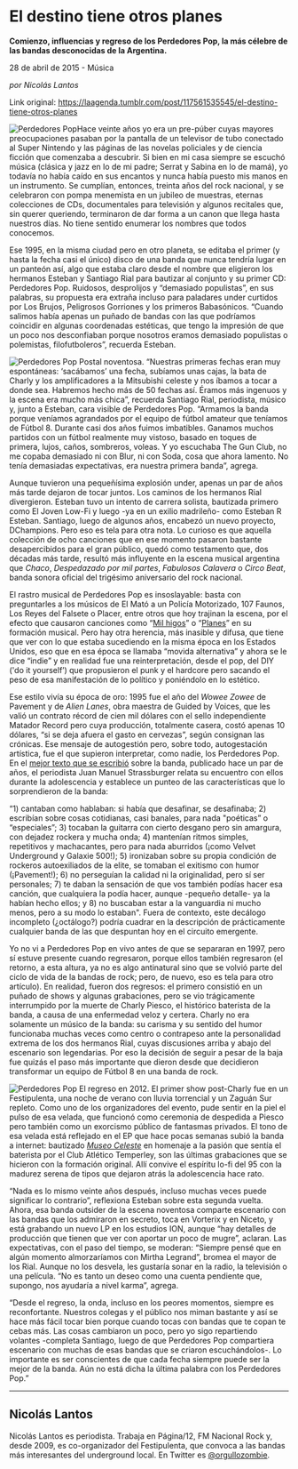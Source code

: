 # El destino tiene otros planes

**Comienzo, influencias y regreso de los Perdedores Pop, la más célebre de las bandas desconocidas de la Argentina.**

28 de abril de 2015 - Música

_por Nicolás Lantos_

Link original: https://laagenda.tumblr.com/post/117561535545/el-destino-tiene-otros-planes

![Perdedores Pop](https://64.media.tumblr.com/21f516e871219e3624561a9473dfcc65/tumblr_inline_pgtroxTfiP1t6q87u_500.jpg)Hace veinte años yo era un pre-púber cuyas mayores preocupaciones pasaban por la pantalla de un televisor de tubo conectado al Super Nintendo y las páginas de las novelas policiales y de ciencia ficción que comenzaba a descubrir. Si bien en mi casa siempre se escuchó música (clásica y jazz en lo de mi padre; Serrat y Sabina en lo de mamá), yo todavía no había caído en sus encantos y nunca había puesto mis manos en un instrumento. Se cumplían, entonces, treinta años del rock nacional, y se celebraron con pompa menemista en un jubileo de muestras, eternas colecciones de CDs, documentales para televisión y algunos recitales que, sin querer queriendo, terminaron de dar forma a un canon que llega hasta nuestros días. No tiene sentido enumerar los nombres que todos conocemos.

Ese 1995, en la misma ciudad pero en otro planeta, se editaba el primer (y hasta la fecha casi el único) disco de una banda que nunca tendría lugar en un panteón así, algo que estaba claro desde el nombre que eligieron los hermanos Esteban y Santiago Rial para bautizar al conjunto y su primer CD: Perdedores Pop. Ruidosos, desprolijos y “demasiado populistas”, en sus palabras, su propuesta era extraña incluso para paladares under curtidos por Los Brujos, Peligrosos Gorriones y los primeros Babasónicos. “Cuando salimos había apenas un puñado de bandas con las que podríamos coincidir en algunas coordenadas estéticas, que tengo la impresión de que un poco nos desconfiaban porque nosotros eramos demasiado populistas o polemistas, filofutboleros”, recuerda Esteban.

![Perdedores Pop](https://64.media.tumblr.com/85ca39402d4dd28e8cb43c4f710be877/tumblr_inline_pgtroxhHoG1t6q87u_500.jpg) Postal noventosa. “Nuestras primeras fechas eran muy espontáneas: ‘sacábamos’ una fecha, subíamos unas cajas, la bata de Charly y los amplificadores a la Mitsubishi celeste y nos íbamos a tocar a donde sea. Habremos hecho más de 50 fechas así. Éramos más ingenuos y la escena era mucho más chica”, recuerda Santiago Rial, periodista, músico y, junto a Esteban, cara visible de Perdedores Pop. “Armamos la banda porque veníamos agrandados por el equipo de fútbol amateur que teníamos de Fútbol 8. Durante casi dos años fuimos imbatibles. Ganamos muchos partidos con un fútbol realmente muy vistoso, basado en toques de primera, lujos, caños, sombreros, voleas. Y yo escuchaba The Gun Club, no me copaba demasiado ni con Blur, ni con Soda, cosa que ahora lamento. No tenía demasiadas expectativas, era nuestra primera banda”, agrega.

Aunque tuvieron una pequeñísima explosión under, apenas un par de años más tarde dejaron de tocar juntos. Los caminos de los hermanos Rial divergieron. Esteban tuvo un intento de carrera solista, bautizada primero como El Joven Low-Fi y luego -ya en un exilio madrileño- como Esteban R Esteban. Santiago, luego de algunos años, encabezó un nuevo proyecto, DChampions. Pero eso es tela para otra nota. Lo curioso es que aquella colección de ocho canciones que en ese momento pasaron bastante desapercibidos para el gran público, quedó como testamento que, dos décadas más tarde, resultó más influyente en la escena musical argentina que *Chaco*, *Despedazado por mil partes*, *Fabulosos Calavera* o *Circo Beat*, banda sonora oficial del trigésimo aniversario del rock nacional.

El rastro musical de Perdedores Pop es insoslayable: basta con preguntarles a los músicos de El Mató a un Policía Motorizado, 107 Faunos, Los Reyes del Falsete o Placer, entre otros que hoy trajinan la escena, por el efecto que causaron canciones como “[Mil higos](https://youtu.be/L6eFxLulrh4)” o “[Planes](https://youtu.be/D6CzF7bqTt0)” en su formación musical. Pero hay otra herencia, más inasible y difusa, que tiene que ver con lo que estaba sucediendo en la misma época en los Estados Unidos, eso que en esa época se llamaba “movida alternativa” y ahora se le dice “indie” y en realidad fue una reinterpretación, desde el pop, del DIY ('do it yourself’) que propusieron el punk y el hardcore pero sacando el peso de esa manifestación de lo político y poniéndolo en lo estético.

Ese estilo vivía su época de oro: 1995 fue el año del *Wowee Zowee* de Pavement y de *Alien Lanes*, obra maestra de Guided by Voices, que les valió un contrato récord de cien mil dólares con el sello independiente Matador Record pero cuya producción, totalmente casera, costó apenas 10 dólares, “si se deja afuera el gasto en cervezas”, según consignan las crónicas. Ese mensaje de autogestión pero, sobre todo, autogestación artística, fue el que supieron interpretar, como nadie, los Perdedores Pop. En el [mejor texto que se escribió](http://lowfirocker.blogspot.com.ar/2013/02/mi-historia-con-perdedores-pop.html) sobre la banda, publicado hace un par de años, el periodista Juan Manuel Strassburger relata su encuentro con ellos durante la adolescencia y establece un punteo de las características que lo sorprendieron de la banda:

“1) cantaban como hablaban: si había que desafinar, se desafinaba; 2) escribían sobre cosas cotidianas, casi banales, para nada "poéticas” o “especiales”; 3) tocaban la guitarra con cierto desgano pero sin amargura, con dejadez rockera y mucha onda; 4) mantenían ritmos simples, repetitivos y machacantes, pero para nada aburridos (¡como Velvet Underground y Galaxie 500!); 5) ironizaban sobre su propia condición de rockeros autoexiliados de la elite, se tomaban el exitismo con humor (¡Pavement!); 6) no perseguían la calidad ni la originalidad, pero sí ser personales; 7) te daban la sensación de que vos también podías hacer esa canción, que cualquiera la podía hacer, aunque -pequeño detalle- ya la habían hecho ellos; y 8) no buscaban estar a la vanguardia ni mucho menos, pero a su modo lo estaban". Fuera de contexto, este decálogo incompleto (¿octálogo?) podría cuadrar en la descripción de prácticamente cualquier banda de las que despuntan hoy en el circuito emergente.

Yo no vi a Perdedores Pop en vivo antes de que se separaran en 1997, pero sí estuve presente cuando regresaron, porque ellos también regresaron (el retorno, a esta altura, ya no es algo antinatural sino que se volvió parte del ciclo de vida de la bandas de rock; pero, de nuevo, eso es tela para otro artículo). En realidad, fueron dos regresos: el primero consistió en un puñado de shows y algunas grabaciones, pero se vio trágicamente interrumpido por la muerte de Charly Piesco, el histórico baterista de la banda, a causa de una enfermedad veloz y certera. Charly no era solamente un músico de la banda: su carisma y su sentido del humor funcionaba muchas veces como centro o contrapeso ante la personalidad extrema de los dos hermanos Rial, cuyas discusiones arriba y abajo del escenario son legendarias. Por eso la decisión de seguir a pesar de la baja fue quizás el paso más importante que dieron desde que decidieron transformar un equipo de Fútbol 8 en una banda de rock.

![Perdedores Pop](https://64.media.tumblr.com/21f516e871219e3624561a9473dfcc65/tumblr_inline_pgtroxTfiP1t6q87u_500.jpg) El regreso en 2012. El primer show post-Charly fue en un Festipulenta, una noche de verano con lluvia torrencial y un Zaguán Sur repleto. Como uno de los organizadores del evento, pude sentir en la piel el pulso de esa velada, que funcionó como ceremonia de despedida a Piesco pero también como un exorcismo público de fantasmas privados. El tono de esa velada está reflejado en el EP que hace pocas semanas subió la banda a internet: bautizado *[Museo Celeste](https://perdedorespop.bandcamp.com/album/museo-celeste)* en homenaje a la pasión que sentía el baterista por el Club Atlético Temperley, son las últimas grabaciones que se hicieron con la formación original. Allí convive el espíritu lo-fi del 95 con la madurez serena de tipos que dejaron atrás la adolescencia hace rato. 

“Nada es lo mismo veinte años después, incluso muchas veces puede significar lo contrario”, reflexiona Esteban sobre esta segunda vuelta. Ahora, esa banda outsider de la escena noventosa comparte escenario con las bandas que los admiraron en secreto, toca en Vorterix y en Niceto, y está grabando un nuevo LP en los estudios ION, aunque “hay detalles de producción que tienen que ver con aportar un poco de mugre”, aclaran. Las expectativas, con el paso del tiempo, se moderan: “Siempre pensé que en algún momento almorzaríamos con Mirtha Legrand”, bromea el mayor de los Rial. Aunque no los desvela, les gustaría sonar en la radio, la televisión o una película. “No es tanto un deseo como una cuenta pendiente que, supongo, nos ayudaría a nivel karma”, agrega.

“Desde el regreso, la onda, incluso en los peores momentos, siempre es reconfortante. Nuestros colegas y el público nos miman bastante y así se hace más fácil tocar bien porque cuando tocas con bandas que te copan te cebas más. Las cosas cambiaron un poco, pero yo sigo repartiendo volantes -completa Santiago, luego de que Perdedores Pop compartiera escenario con muchas de esas bandas que se criaron escuchándolos-. Lo importante es ser conscientes de que cada fecha siempre puede ser la mejor de la banda. Aún no está dicha la última palabra con los Perdedores Pop.”



---

 Nicolás Lantos
---------------

 Nicolás Lantos es periodista. Trabaja en Página/12, FM Nacional Rock y, desde 2009, es co-organizador del Festipulenta, que convoca a las bandas más interesantes del underground local. En Twitter es [@orgullozombie](http://www.twitter.com/orgullozombie). 

